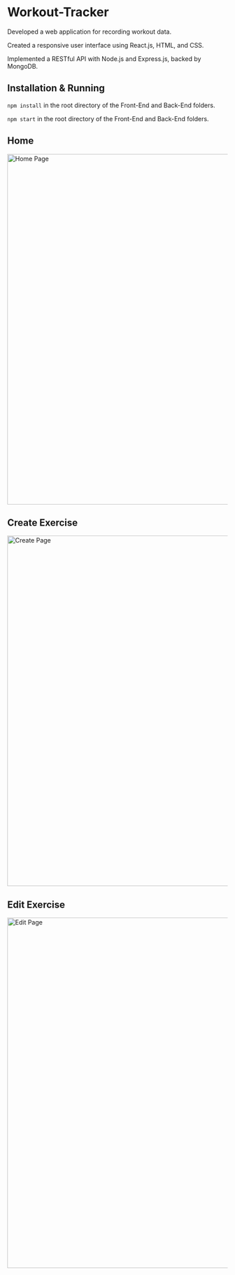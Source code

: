 # Workout-Tracker
Developed a web application for recording workout data.

Created a responsive user interface using React.js, HTML, and CSS.

Implemented a RESTful API with Node.js and Express.js, backed by MongoDB.

## Installation & Running
```npm install``` in the root directory of the Front-End and Back-End folders.

```npm start``` in the root directory of the Front-End and Back-End folders.

## Home
<img width="800" alt="Home Page" src="https://user-images.githubusercontent.com/84875686/215915119-5e822a5a-20b7-4c26-8636-12072bf092ae.png">

## Create Exercise
<img width="800" alt="Create Page" src="https://user-images.githubusercontent.com/84875686/215915132-2012b926-ec09-4b4a-996e-9c7458ac85f3.png">

## Edit Exercise
<img width="800" alt="Edit Page" src="https://user-images.githubusercontent.com/84875686/215915128-de68827c-0efe-4d98-89ba-828d0b8a07bf.png">
